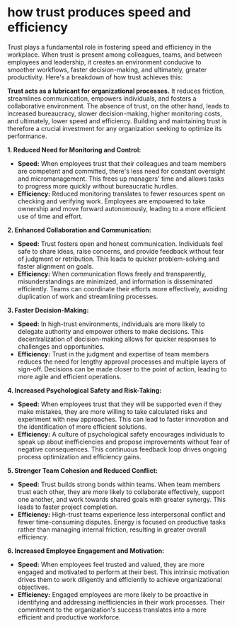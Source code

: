how trust produces speed and efficiency
====================================
Trust plays a fundamental role in fostering speed and efficiency in the workplace. When trust is present among colleagues, teams, and between employees and leadership, it creates an environment conducive to smoother workflows, faster decision-making, and ultimately, greater productivity. Here's a breakdown of how trust achieves this:

**Trust acts as a lubricant for organizational processes.** 
It reduces friction, streamlines communication, empowers individuals, and fosters a collaborative environment. The absence of trust, on the other hand, leads to increased bureaucracy, slower decision-making, higher monitoring costs, and ultimately, lower speed and efficiency. Building and maintaining trust is therefore a crucial investment for any organization seeking to optimize its performance.

**1\. Reduced Need for Monitoring and Control:**

*   **Speed:** When employees trust that their colleagues and team members are competent and committed, there's less need for constant oversight and micromanagement. This frees up managers' time and allows tasks to progress more quickly without bureaucratic hurdles.
*   **Efficiency:** Reduced monitoring translates to fewer resources spent on checking and verifying work. Employees are empowered to take ownership and move forward autonomously, leading to a more efficient use of time and effort.

**2\. Enhanced Collaboration and Communication:**

*   **Speed:** Trust fosters open and honest communication. Individuals feel safe to share ideas, raise concerns, and provide feedback without fear of judgment or retribution. This leads to quicker problem-solving and faster alignment on goals.
*   **Efficiency:** When communication flows freely and transparently, misunderstandings are minimized, and information is disseminated efficiently. Teams can coordinate their efforts more effectively, avoiding duplication of work and streamlining processes.

**3\. Faster Decision-Making:**

*   **Speed:** In high-trust environments, individuals are more likely to delegate authority and empower others to make decisions. This decentralization of decision-making allows for quicker responses to challenges and opportunities.
*   **Efficiency:** Trust in the judgment and expertise of team members reduces the need for lengthy approval processes and multiple layers of sign-off. Decisions can be made closer to the point of action, leading to more agile and efficient operations.

**4\. Increased Psychological Safety and Risk-Taking:**

*   **Speed:** When employees trust that they will be supported even if they make mistakes, they are more willing to take calculated risks and experiment with new approaches. This can lead to faster innovation and the identification of more efficient solutions.
*   **Efficiency:** A culture of psychological safety encourages individuals to speak up about inefficiencies and propose improvements without fear of negative consequences. This continuous feedback loop drives ongoing process optimization and efficiency gains.

**5\. Stronger Team Cohesion and Reduced Conflict:**

*   **Speed:** Trust builds strong bonds within teams. When team members trust each other, they are more likely to collaborate effectively, support one another, and work towards shared goals with greater synergy. This leads to faster project completion. 
*   **Efficiency:** High-trust teams experience less interpersonal conflict and fewer time-consuming disputes. Energy is focused on productive tasks rather than managing internal friction, resulting in greater overall efficiency.

**6\. Increased Employee Engagement and Motivation:**

*   **Speed:** When employees feel trusted and valued, they are more engaged and motivated to perform at their best. This intrinsic motivation drives them to work diligently and efficiently to achieve organizational objectives.
*   **Efficiency:** Engaged employees are more likely to be proactive in identifying and addressing inefficiencies in their work processes. Their commitment to the organization's success translates into a more efficient and productive workforce.
